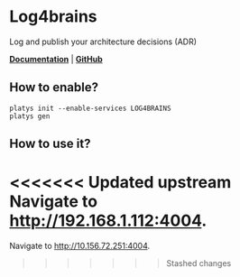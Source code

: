 # Log4brains

Log and publish your architecture decisions (ADR) 

**[Documentation](https://github.com/thomvaill/log4brains)** | **[GitHub](https://github.com/thomvaill/log4brains)**

## How to enable?

```
platys init --enable-services LOG4BRAINS
platys gen
```

## How to use it?

<<<<<<< Updated upstream
Navigate to <http://192.168.1.112:4004>.
=======
Navigate to <http://10.156.72.251:4004>.
>>>>>>> Stashed changes


